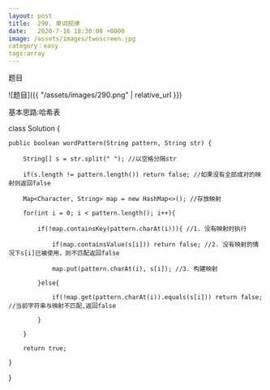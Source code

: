 ```yaml
---
layout: post
title:  290. 单词规律
date:   2020-7-16 18:30:00 +0000
image: /assets/images/twoscreen.jpg
category：easy
tags:array
---
```

题目

![题目]({{ "/assets/images/290.png" | relative_url }})



基本思路:哈希表

class Solution {

    public boolean wordPattern(String pattern, String str) {
	
        String[] s = str.split(" "); //以空格分隔str
		
        if(s.length != pattern.length()) return false; //如果没有全部成对的映射则返回false
		
        Map<Character, String> map = new HashMap<>(); //存放映射
		
        for(int i = 0; i < pattern.length(); i++){
		
            if(!map.containsKey(pattern.charAt(i))){ //1. 没有映射时执行
			
                if(map.containsValue(s[i])) return false; //2. 没有映射的情况下s[i]已被使用，则不匹配返回false
				
                map.put(pattern.charAt(i), s[i]); //3. 构建映射
				
            }else{
			
                if(!map.get(pattern.charAt(i)).equals(s[i])) return false; //当前字符串与映射不匹配,返回false
				
            }
			
        }
		
        return true;
		
    }
	
}